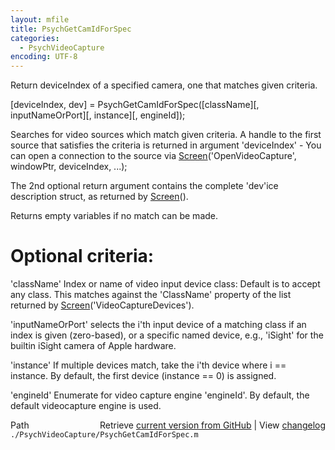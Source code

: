 ```yaml
---
layout: mfile
title: PsychGetCamIdForSpec
categories:
  - PsychVideoCapture
encoding: UTF-8
---
```


Return deviceIndex of a specified camera, one that matches given criteria.

[deviceIndex, dev] = PsychGetCamIdForSpec([className][, inputNameOrPort][, instance][, engineId]);

Searches for video sources which match given criteria. A handle to the
first source that satisfies the criteria is returned in argument
'deviceIndex' - You can open a connection to the source via
[Screen](/docs/Screen)('OpenVideoCapture', windowPtr, deviceIndex, ...);

The 2nd optional return argument contains the complete 'dev'ice
description struct, as returned by [Screen](/docs/Screen)().

Returns empty variables if no match can be made.

# Optional criteria:

'className' Index or name of video input device class: Default is to
accept any class. This matches against the 'ClassName' property of the
list returned by [Screen](/docs/Screen)('VideoCaptureDevices').

'inputNameOrPort' selects the i'th input device of a matching class if an
index is given (zero-based), or a specific named device, e.g., 'iSight'
for the builtin iSight camera of Apple hardware.

'instance' If multiple devices match, take the i'th device where i ==
instance. By default, the first device (instance == 0) is assigned.

'engineId' Enumerate for video capture engine 'engineId'. By default, the
default videocapture engine is used.



<div class="code_header" style="text-align:right;">
  <span style="float:left;">Path&nbsp;&nbsp;</span> <span class="counter">Retrieve <a href=
  "https://raw.github.com/Psychtoolbox-3/Psychtoolbox-3/beta/./PsychVideoCapture/PsychGetCamIdForSpec.m">current version from GitHub</a> | View <a href=
  "https://github.com/Psychtoolbox-3/Psychtoolbox-3/commits/beta/./PsychVideoCapture/PsychGetCamIdForSpec.m">changelog</a></span>
</div>
<div class="code">
  <code>./PsychVideoCapture/PsychGetCamIdForSpec.m</code>
</div>
